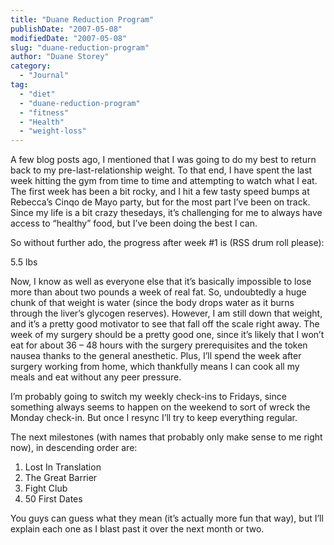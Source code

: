 ```yaml
---
title: "Duane Reduction Program"
publishDate: "2007-05-08"
modifiedDate: "2007-05-08"
slug: "duane-reduction-program"
author: "Duane Storey"
category:
  - "Journal"
tag:
  - "diet"
  - "duane-reduction-program"
  - "fitness"
  - "Health"
  - "weight-loss"
---
```


A few blog posts ago, I mentioned that I was going to do my best to return back to my pre-last-relationship weight. To that end, I have spent the last week hitting the gym from time to time and attempting to watch what I eat. The first week has been a bit rocky, and I hit a few tasty speed bumps at Rebecca’s Cinqo de Mayo party, but for the most part I’ve been on track. Since my life is a bit crazy thesedays, it’s challenging for me to always have access to “healthy” food, but I’ve been doing the best I can.

So without further ado, the progress after week #1 is (RSS drum roll please):

  
  
5.5 lbs  
  
Now, I know as well as everyone else that it’s basically impossible to lose more than about two pounds a week of real fat. So, undoubtedly a huge chunk of that weight is water (since the body drops water as it burns through the liver’s glycogen reserves). However, I am still down that weight, and it’s a pretty good motivator to see that fall off the scale right away. The week of my surgery should be a pretty good one, since it’s likely that I won’t eat for about 36 – 48 hours with the surgery prerequisites and the token nausea thanks to the general anesthetic. Plus, I’ll spend the week after surgery working from home, which thankfully means I can cook all my meals and eat without any peer pressure.

I’m probably going to switch my weekly check-ins to Fridays, since something always seems to happen on the weekend to sort of wreck the Monday check-in. But once I resync I’ll try to keep everything regular.

The next milestones (with names that probably only make sense to me right now), in descending order are:

1. Lost In Translation
2. The Great Barrier
3. Fight Club
4. 50 First Dates

You guys can guess what they mean (it’s actually more fun that way), but I’ll explain each one as I blast past it over the next month or two.